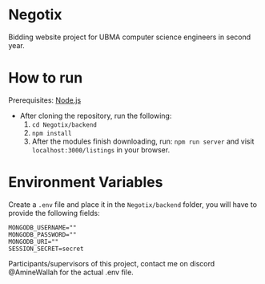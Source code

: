 # Negotix
Bidding website project for UBMA computer science engineers in second year.

# How to run
Prerequisites: [Node.js](https://nodejs.org/en)
- After cloning the repository, run the following:
    1. ```cd Negotix/backend```
    2. ```npm install```
    3. After the modules finish downloading, run: ```npm run server``` and visit ```localhost:3000/listings``` in your browser.

# Environment Variables
Create a `.env` file and place it in the `Negotix/backend` folder, you will have to provide the following fields:
```
MONGODB_USERNAME=""
MONGODB_PASSWORD=""
MONGODB_URI=""
SESSION_SECRET=secret
```
Participants/supervisors of this project, contact me on discord @AmineWallah for the actual .env file.
